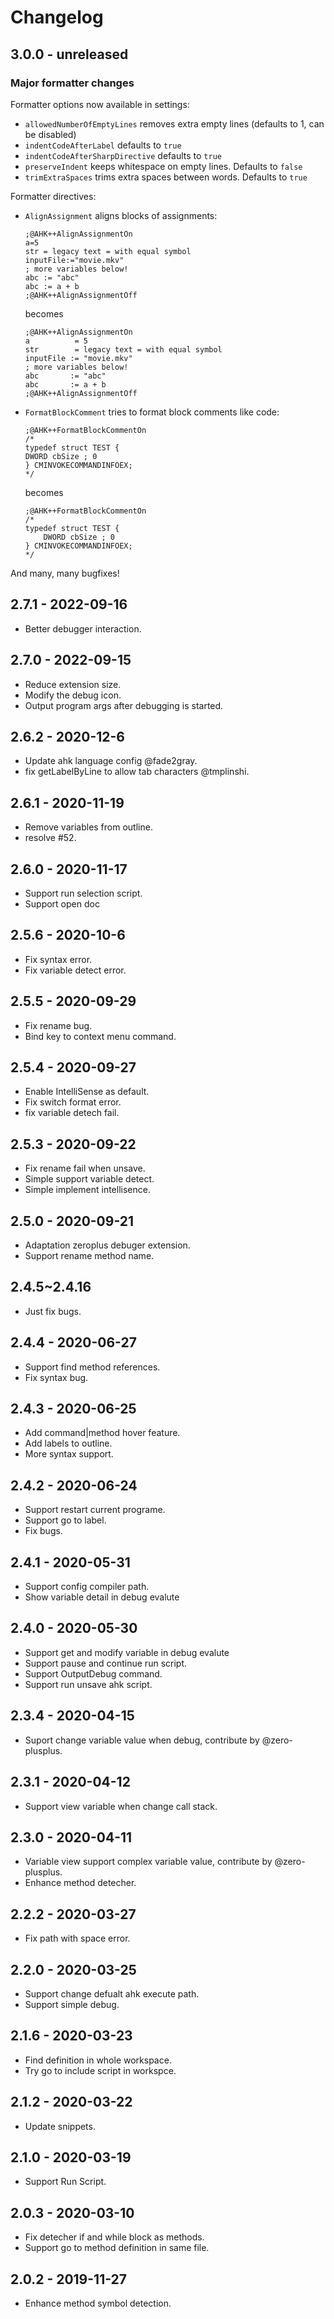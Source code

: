 # Changelog

## 3.0.0 - unreleased

### Major formatter changes

Formatter options now available in settings:

-   `allowedNumberOfEmptyLines` removes extra empty lines (defaults to 1, can be disabled)
-   `indentCodeAfterLabel` defaults to `true`
-   `indentCodeAfterSharpDirective` defaults to `true`
-   `preserveIndent` keeps whitespace on empty lines. Defaults to `false`
-   `trimExtraSpaces` trims extra spaces between words. Defaults to `true`

Formatter directives:

-   `AlignAssignment` aligns blocks of assignments:

    ```ahk
    ;@AHK++AlignAssignmentOn
    a=5
    str = legacy text = with equal symbol
    inputFile:="movie.mkv"
    ; more variables below!
    abc := "abc"
    abc := a + b
    ;@AHK++AlignAssignmentOff
    ```

    becomes

    ```ahk
    ;@AHK++AlignAssignmentOn
    a          = 5
    str        = legacy text = with equal symbol
    inputFile := "movie.mkv"
    ; more variables below!
    abc       := "abc"
    abc       := a + b
    ;@AHK++AlignAssignmentOff
    ```

-   `FormatBlockComment` tries to format block comments like code:

    ```ahk
    ;@AHK++FormatBlockCommentOn
    /*
    typedef struct TEST {
    DWORD cbSize ; 0
    } CMINVOKECOMMANDINFOEX;
    */
    ```

    becomes

    ```ahk
    ;@AHK++FormatBlockCommentOn
    /*
    typedef struct TEST {
        DWORD cbSize ; 0
    } CMINVOKECOMMANDINFOEX;
    */
    ```

And many, many bugfixes!

## 2.7.1 - 2022-09-16

-   Better debugger interaction.

## 2.7.0 - 2022-09-15

-   Reduce extension size.
-   Modify the debug icon.
-   Output program args after debugging is started.

## 2.6.2 - 2020-12-6

-   Update ahk language config @fade2gray.
-   fix getLabelByLine to allow tab characters @tmplinshi.

## 2.6.1 - 2020-11-19

-   Remove variables from outline.
-   resolve #52.

## 2.6.0 - 2020-11-17

-   Support run selection script.
-   Support open doc

## 2.5.6 - 2020-10-6

-   Fix syntax error.
-   Fix variable detect error.

## 2.5.5 - 2020-09-29

-   Fix rename bug.
-   Bind key to context menu command.

## 2.5.4 - 2020-09-27

-   Enable IntelliSense as default.
-   Fix switch format error.
-   fix variable detech fail.

## 2.5.3 - 2020-09-22

-   Fix rename fail when unsave.
-   Simple support variable detect.
-   Simple implement intellisence.

## 2.5.0 - 2020-09-21

-   Adaptation zeroplus debuger extension.
-   Support rename method name.

## 2.4.5~2.4.16

-   Just fix bugs.

## 2.4.4 - 2020-06-27

-   Support find method references.
-   Fix syntax bug.

## 2.4.3 - 2020-06-25

-   Add command|method hover feature.
-   Add labels to outline.
-   More syntax support.

## 2.4.2 - 2020-06-24

-   Support restart current programe.
-   Support go to label.
-   Fix bugs.

## 2.4.1 - 2020-05-31

-   Support config compiler path.
-   Show variable detail in debug evalute

## 2.4.0 - 2020-05-30

-   Support get and modify variable in debug evalute
-   Support pause and continue run script.
-   Support OutputDebug command.
-   Support run unsave ahk script.

## 2.3.4 - 2020-04-15

-   Suport change variable value when debug, contribute by @zero-plusplus.

## 2.3.1 - 2020-04-12

-   Support view variable when change call stack.

## 2.3.0 - 2020-04-11

-   Variable view support complex variable value, contribute by @zero-plusplus.
-   Enhance method detecher.

## 2.2.2 - 2020-03-27

-   Fix path with space error.

## 2.2.0 - 2020-03-25

-   Support change defualt ahk execute path.
-   Support simple debug.

## 2.1.6 - 2020-03-23

-   Find definition in whole workspace.
-   Try go to include script in workspce.

## 2.1.2 - 2020-03-22

-   Update snippets.

## 2.1.0 - 2020-03-19

-   Support Run Script.

## 2.0.3 - 2020-03-10

-   Fix detecher if and while block as methods.
-   Support go to method definition in same file.

## 2.0.2 - 2019-11-27

-   Enhance method symbol detection.
